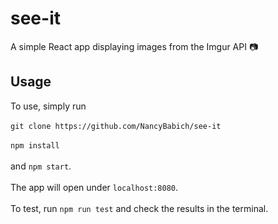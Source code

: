 # see-it
A simple React app displaying images from the Imgur API :camera:

## Usage
To use, simply run </br></br>
`git clone https://github.com/NancyBabich/see-it`</br></br>
`npm install`</br></br>
and `npm start`.</br></br>
The app will open under `localhost:8080`.</br></br>
To test, run `npm run test` and check the results in the terminal.
